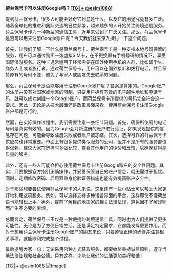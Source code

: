 **荷兰保号卡可以注册Google吗？[[TG💪+ @esim1088](https://t.me/s/esim1088)]**

提到荷兰保号卡，很多人可能会好奇它到底是什么，以及它的用途究竟有多广泛。随着全球化的推进和国际交流的日益频繁，越来越多的人开始关注跨境通信服务。荷兰保号卡作为一种新型的通信工具，近年来受到了广泛关注。那么，荷兰保号卡是否可以用来注册Google账户呢？今天我们就来深入探讨一下这个问题。

首先，让我们了解一下什么是荷兰保号卡。荷兰保号卡是一种支持本地号码保留的服务，用户可以通过购买一张虚拟SIM卡，在不更换原有手机号码的情况下，享受国际漫游服务。这种卡通常适用于经常需要在国外使用手机的人群，比如留学生、商务人士或者旅行者。通过荷兰保号卡，用户可以在国外接听和拨打电话，并且保持原有的号码不变，避免了与家人或朋友失去联系的问题。

那么，荷兰保号卡是否能够用于注册Google账户呢？答案是肯定的。Google账户的注册并没有对国家或地区的限制，只要用户拥有有效的电子邮件地址和电话号码，就可以成功创建一个Google账户。而荷兰保号卡所提供的号码完全符合这一要求。因此，无论是从技术层面还是政策层面来看，使用荷兰保号卡注册Google账户都是可行的。

然而，在实际操作过程中，我们需要注意一些细节问题。首先，确保所使用的电话号码是真实有效的。因为Google会对新注册的账户进行验证，如果发现提供的信息存在问题，可能会导致注册失败或者账户被冻结。其次，选择可靠的荷兰保号卡供应商也非常重要。市面上有很多提供类似服务的公司，但并不是所有的服务都值得信赖。建议大家在选择时多做比较，查看其他用户的评价和反馈，以确保获得高质量的服务。

此外，还有一些人可能会担心使用荷兰保号卡注册Google账户的安全性问题。其实，只要按照官方指引正确操作，并妥善保管自己的账户信息，就无需过于担忧。同时，定期修改密码、启用双重身份验证等措施也能有效提高账户安全性。

对于那些想要尝试使用荷兰保号卡的人来说，这里还有一些小贴士可以帮助大家更好地利用这项服务。例如，可以选择支持多种语言界面的平台，这样即使不懂荷兰语也能轻松上手；另外，提前了解目的地国家的相关法律法规，避免因不了解规则而产生不必要的麻烦。

总而言之，荷兰保号卡不仅是一种便捷的跨境通信工具，同时也为人们提供了更多可能性。无论是为了方便日常生活，还是满足特定需求，它都能发挥重要作用。而对于想用荷兰保号卡注册Google账户的朋友来说，只要遵循正确的步骤并注意相关事项，就能顺利完成整个过程。

最后提醒大家一句：无论采用何种方式获取服务，都要始终秉持诚信原则，遵守当地法律法规和社会公德。只有这样，才能让我们的生活更加美好和谐！

[[TG💪+ @esim1088](https://t.me/s/esim1088) ![Image](https://i.postimg.cc/4NQfJmqS/Snipaste-2025-05-13-00-14-12.png)]